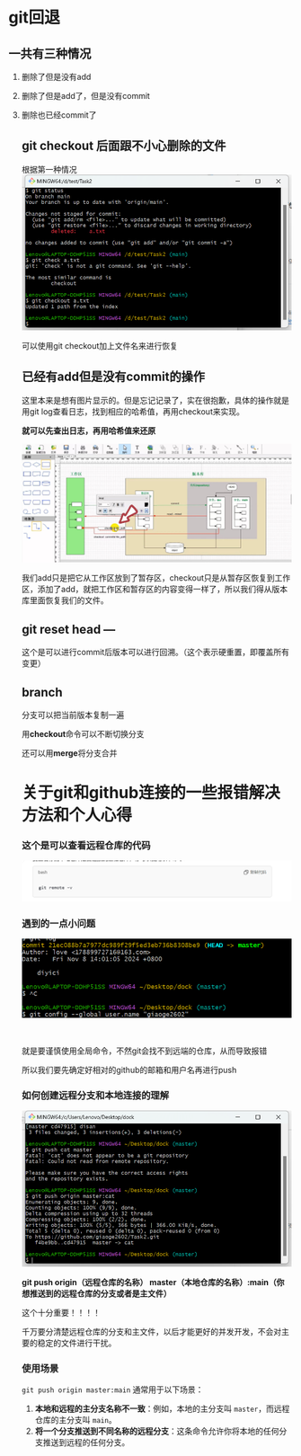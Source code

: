 # git回退

## 一共有三种情况

1. 删除了但是没有add

2. 删除了但是add了，但是没有commit

3. 删除也已经commit了

	## git checkout 后面跟不小心删除的文件

	根据第一种情况![](https://github.com/giaoge2602/picture/blob/master/%E5%BE%AE%E4%BF%A1%E5%9B%BE%E7%89%87_20241108231311.png?raw=true)

	可以使用git checkout加上文件名来进行恢复

	## 已经有add但是没有commit的操作

	这里本来是想有图片显示的。但是忘记记录了，实在很抱歉，具体的操作就是用git log查看日志，找到相应的哈希值，再用checkout来实现。

	**就可以先查出日志，再用哈希值来还原** 

	![image-20241108170718903](https://github.com/giaoge2602/picture/blob/master/%E5%BE%AE%E4%BF%A1%E5%9B%BE%E7%89%87_20241108231234.jpg?raw=true)

	我们add只是把它从工作区放到了暂存区，checkout只是从暂存区恢复到工作区，添加了add，就把工作区和暂存区的内容变得一样了，所以我们得从版本库里面恢复我们的文件。

	## git reset head —

	这个是可以进行commit后版本可以进行回溯。（这个表示硬重置，即覆盖所有变更）

	## branch

	分支可以把当前版本复制一遍

	用**checkout**命令可以不断切换分支

	还可以用**merge**将分支合并
	
	# 关于git和github连接的一些报错解决方法和个人心得
	
	
	
	### 这个是可以查看远程仓库的代码
	
	
	
	![image-20241108143303842](https://github.com/giaoge2602/picture/blob/master/%E5%BE%AE%E4%BF%A1%E5%9B%BE%E7%89%87_20241108231917.png?raw=true)
	
	### 遇到的一点小问题
	
	![image-20241108150752457](https://github.com/giaoge2602/picture/blob/master/%E5%BE%AE%E4%BF%A1%E5%9B%BE%E7%89%87_20241108232007.png?raw=true)
	
	​     
	
	就是要谨慎使用全局命令，不然git会找不到远端的仓库，从而导致报错
	
	所以我们要先确定好相对的github的邮箱和用户名再进行push
	
	### 如何创建远程分支和本地连接的理解
	
	![image-20241108160038137](https://github.com/giaoge2602/picture/blob/master/%E5%BE%AE%E4%BF%A1%E5%9B%BE%E7%89%87_20241108231247.png?raw=true)
	
	**git push origin（远程仓库的名称） master（本地仓库的名称）:main（你想推送到的远程仓库的分支或者是主文件）**
	
	这个十分重要！！！！
	
	千万要分清楚远程仓库的分支和主文件，以后才能更好的并发开发，不会对主要的稳定的文件进行干扰。
	
	### 使用场景
	
	`git push origin master:main` 通常用于以下场景：
	
	1. **本地和远程的主分支名称不一致**：例如，本地的主分支叫 `master`，而远程仓库的主分支叫 `main`。
	2. **将一个分支推送到不同名称的远程分支**：这条命令允许你将本地的任何分支推送到远程的任何分支。
	
	
	
	
	
	